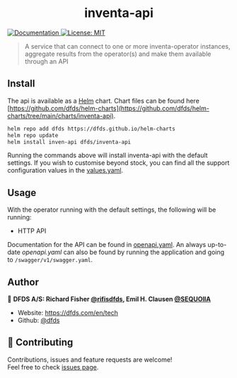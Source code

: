 <h1 align="center">inventa-api</h1>
<p>
  <a href="api-docs.md" target="_blank">
    <img alt="Documentation" src="https://img.shields.io/badge/documentation-yes-brightgreen.svg" />
  </a>
  <a href="#" target="_blank">
    <img alt="License: MIT" src="https://img.shields.io/badge/License-MIT-yellow.svg" />
  </a>
</p>

> A service that can connect to one or more inventa-operator instances, aggregate results from the operator(s) and make them available through an API

## Install

The api is available as a [Helm](https://helm.sh/) chart. Chart files can be found here [https://github.com/dfds/helm-charts](https://github.com/dfds/helm-charts/tree/main/charts/inventa-api).

```sh
helm repo add dfds https://dfds.github.io/helm-charts
helm repo update
helm install inven-api dfds/inventa-api
```

Running the commands above will install inventa-api with the default settings. If you wish to customise beyond stock, you can find all the support configuration values in the [values.yaml](https://github.com/dfds/helm-charts/blob/main/charts/inventa-api/values.yaml).

## Usage

With the operator running with the default settings, the following will be running:

- HTTP API

Documentation for the API can be found in [openapi.yaml](api/openapi.yaml). An always up-to-date *openapi.yaml* can also be found by running the application and going to `/swagger/v1/swagger.yaml`.

## Author

👤 **DFDS A/S: Richard Fisher [@rifisdfds](https://github.com/rifisdfds), Emil H. Clausen [@SEQUOIIA](https://github.com/SEQUOIIA)**

* Website: https://dfds.com/en/tech
* Github: [@dfds](https://github.com/dfds)

## 🤝 Contributing

Contributions, issues and feature requests are welcome!<br />Feel free to check [issues page](https://github.com/dfds/inventa/issues?q=label%3Aapi).
